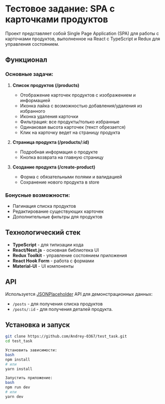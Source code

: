 # Тестовое задание: SPA с карточками продуктов

Проект представляет собой Single Page Application (SPA) для работы с карточками продуктов, выполненное на React с TypeScript и Redux для управления состоянием.

## Функционал

### Основные задачи:

1. **Список продуктов (/products)**
   - Отображение карточек продуктов с изображением и информацией
   - Иконка лайка с возможностью добавления/удаления из избранного
   - Иконка удаления карточки
   - Фильтрация: все продукты/только избранные
   - Одинаковая высота карточек (текст обрезается)
   - Клик на карточку ведет на страницу продукта

2. **Страница продукта (/products/:id)**
   - Подробная информация о продукте
   - Кнопка возврата на главную страницу

3. **Создание продукта (/create-product)**
   - Форма с обязательными полями и валидацией
   - Сохранение нового продукта в store

### Бонусные возможности:
- Пагинация списка продуктов
- Редактирование существующих карточек
- Дополнительные фильтры для продуктов

## Технологический стек
- **TypeScript** - для типизации кода
- **React/Next.js** - основная библиотека UI
- **Redux Toolkit** - управление состоянием приложения
- **React Hook Form** - работа с формами
- **Material-UI** - UI компоненты

## API
Используется [JSONPlaceholder](https://jsonplaceholder.typicode.com/) API для демонстрационных данных:
- `/posts` - для получения списка продуктов
- `/posts/:id` - для получения деталей продукта.

## Установка и запуск

```bash
git clone https://github.com/Andrey-0367/test_task.git
cd test_task

Установить зависимости:
bash
npm install
# или
yarn install

Запустить приложение:
bash
npm run dev
# или
yarn dev
